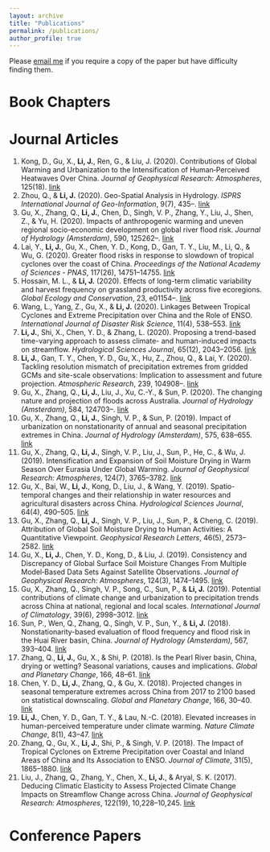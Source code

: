 ```yaml
---
layout: archive
title: "Publications"
permalink: /publications/
author_profile: true
---
```


Please [email me](mailto:jianfengli@hkbu.edu.hk) if you require a copy of the paper but have difficulty finding them. 

# Book Chapters


# Journal Articles
1. Kong, D., Gu, X., **Li, J.**, Ren, G., & Liu, J. (2020). Contributions of Global Warming and Urbanization to the Intensification of Human‐Perceived Heatwaves Over China. *Journal of Geophysical Research: Atmospheres*, 125(18). [link](https://doi.org/10.1029/2019JD032175)
2. Zhou, Q., & **Li, J.** (2020). Geo-Spatial Analysis in Hydrology. *ISPRS International Journal of Geo-Information*, 9(7), 435–. [link](https://doi.org/10.3390/ijgi9070435)
3. Gu, X., Zhang, Q., **Li, J.**, Chen, D., Singh, V. P., Zhang, Y., Liu, J., Shen, Z., & Yu, H. (2020). Impacts of anthropogenic warming and uneven regional socio-economic development on global river flood risk. *Journal of Hydrology (Amsterdam)*, 590, 125262–. [link](https://doi.org/10.1016/j.jhydrol.2020.125262)
4. Lai, Y., **Li, J.**, Gu, X., Chen, Y. D., Kong, D., Gan, T. Y., Liu, M., Li, Q., & Wu, G. (2020). Greater flood risks in response to slowdown of tropical cyclones over the coast of China. *Proceedings of the National Academy of Sciences - PNAS*, 117(26), 14751–14755. [link](https://doi.org/10.1073/pnas.1918987117)
5. Hossain, M. L., & **Li, J.** (2020). Effects of long-term climatic variability and harvest frequency on grassland productivity across five ecoregions. *Global Ecology and Conservation*, 23, e01154–. [link](https://doi.org/10.1016/j.gecco.2020.e01154)
6. Wang, L., Yang, Z., Gu, X., & **Li, J.** (2020). Linkages Between Tropical Cyclones and Extreme Precipitation over China and the Role of ENSO. *International Journal of Disaster Risk Science*, 11(4), 538–553. [link](https://doi.org/10.1007/s13753-020-00285-8)
7. **Li, J.**, Shi, X., Chen, Y. D., & Zhang, L. (2020). Proposing a trend-based time-varying approach to assess climate- and human-induced impacts on streamflow. *Hydrological Sciences Journal*, 65(12), 2043–2056. [link](https://doi.org/10.1080/02626667.2020.1785625)
8. **Li, J.**, Gan, T. Y., Chen, Y. D., Gu, X., Hu, Z., Zhou, Q., & Lai, Y. (2020). Tackling resolution mismatch of precipitation extremes from gridded GCMs and site-scale observations: Implication to assessment and future projection. *Atmospheric Research*, 239, 104908–. [link](https://doi.org/10.1016/j.atmosres.2020.104908)
9. Gu, X., Zhang, Q., **Li, J.**, Liu, J., Xu, C.-Y., & Sun, P. (2020). The changing nature and projection of floods across Australia. *Journal of Hydrology (Amsterdam)*, 584, 124703–. [link](https://doi.org/10.1016/j.jhydrol.2020.124703)
10. Gu, X., Zhang, Q., **Li, J.**, Singh, V. P., & Sun, P. (2019). Impact of urbanization on nonstationarity of annual and seasonal precipitation extremes in China. *Journal of Hydrology (Amsterdam)*, 575, 638–655. [link](https://doi.org/10.1016/j.jhydrol.2019.05.070)
11. Gu, X., Zhang, Q., **Li, J.**, Singh, V. P., Liu, J., Sun, P., He, C., & Wu, J. (2019). Intensification and Expansion of Soil Moisture Drying in Warm Season Over Eurasia Under Global Warming. *Journal of Geophysical Research: Atmospheres*, 124(7), 3765–3782. [link](https://doi.org/10.1029/2018JD029776)
12. Gu, X., Bai, W., **Li, J.**, Kong, D., Liu, J., & Wang, Y. (2019). Spatio-temporal changes and their relationship in water resources and agricultural disasters across China. *Hydrological Sciences Journal*, 64(4), 490–505. [link](https://doi.org/10.1080/02626667.2019.1587170)
13. Gu, X., Zhang, Q., **Li, J.**, Singh, V. P., Liu, J., Sun, P., & Cheng, C. (2019). Attribution of Global Soil Moisture Drying to Human Activities: A Quantitative Viewpoint. *Geophysical Research Letters*, 46(5), 2573–2582. [link](https://doi.org/10.1029/2018GL080768)
14. Gu, X., **Li, J.**, Chen, Y. D., Kong, D., & Liu, J. (2019). Consistency and Discrepancy of Global Surface Soil Moisture Changes From Multiple Model‐Based Data Sets Against Satellite Observations. *Journal of Geophysical Research: Atmospheres*, 124(3), 1474–1495. [link](https://doi.org/10.1029/2018JD029304)
15. Gu, X., Zhang, Q., Singh, V. P., Song, C., Sun, P., & **Li, J.** (2019). Potential contributions of climate change and urbanization to precipitation trends across China at national, regional and local scales. *International Journal of Climatology*, 39(6), 2998–3012. [link](https://doi.org/10.1002/joc.5997)
16. Sun, P., Wen, Q., Zhang, Q., Singh, V. P., Sun, Y., & **Li, J.** (2018). Nonstationarity-based evaluation of flood frequency and flood risk in the Huai River basin, China. *Journal of Hydrology (Amsterdam)*, 567, 393–404. [link](https://doi.org/10.1016/j.jhydrol.2018.10.031)
17. Zhang, Q., **Li, J.**, Gu, X., & Shi, P. (2018). Is the Pearl River basin, China, drying or wetting? Seasonal variations, causes and implications. *Global and Planetary Change*, 166, 48–61. [link](https://doi.org/10.1016/j.gloplacha.2018.04.005)
18. Chen, Y. D., **Li, J.**, Zhang, Q., & Gu, X. (2018). Projected changes in seasonal temperature extremes across China from 2017 to 2100 based on statistical downscaling. *Global and Planetary Change*, 166, 30–40. [link](https://doi.org/10.1016/j.gloplacha.2018.04.002)
19. **Li, J.**, Chen, Y. D., Gan, T. Y., & Lau, N.-C. (2018). Elevated increases in human-perceived temperature under climate warming. *Nature Climate Change*, 8(1), 43–47. [link](https://doi.org/10.1038/s41558-017-0036-2)
20. Zhang, Q., Gu, X., **Li, J.**, Shi, P., & Singh, V. P. (2018). The Impact of Tropical Cyclones on Extreme Precipitation over Coastal and Inland Areas of China and Its Association to ENSO. *Journal of Climate*, 31(5), 1865–1880. [link](https://doi.org/10.1175/JCLI-D-17-0474.1)
21. Liu, J., Zhang, Q., Zhang, Y., Chen, X., **Li, J.**, & Aryal, S. K. (2017). Deducing Climatic Elasticity to Assess Projected Climate Change Impacts on Streamflow Change across China. *Journal of Geophysical Research: Atmospheres*, 122(19), 10,228–10,245. [link](https://doi.org/10.1002/2017JD026701)

# Conference Papers

